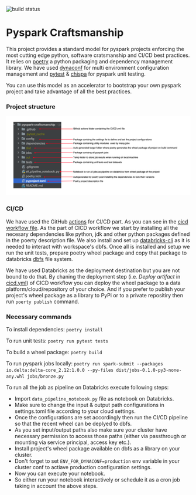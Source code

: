 ![build status](https://github.com/HimanshuAroraDb/pyspark-craftsmanship/actions/workflows/cicd.yml/badge.svg)

# Pyspark Craftsmanship

This project provides a standard model for pyspark projects enforcing the most cutting edge python, software cratsmanship and CI/CD best practices.
It relies on [poetry](https://python-poetry.org/) a python packaging and dependency management library. We have used [dynaconf](https://www.dynaconf.com/) for multi environment configuration management and [pytest](https://docs.pytest.org/en/6.2.x/) & [chispa](https://github.com/MrPowers/chispa) for pyspark unit testing.

You can use this model as an accelerator to bootstrap your own pyspark project and take advantage of all the best practices.

### Project structure

![Structure](https://github.com/HimanshuAroraDb/pyspark-craftsmanship/blob/main/structure.png?raw=true)

### CI/CD

We have used the GitHub [actions](https://docs.github.com/en/actions) for CI/CD part. As you can see in the [cicd workflow file](https://github.com/HimanshuAroraDb/pyspark-craftsmanship/blob/main/.github/workflows/cicd.yml). As the part of CICD workflow we start by installing all the necesary dependencies like python, jdk and other python packages defined in the poerty description file. We also install and set up [databricks-cli](https://docs.databricks.com/dev-tools/cli/index.html) as it is needed to interact with workspace's dbfs. 
Once all is installed and setup we run the unit tests, prepare poetry wheel package and copy that package to databricks [dbfs](https://docs.databricks.com/data/databricks-file-system.html) file system.

We have used Databricks as the deployment destination but you are not bound to do that. By chaning the deployment step (i.e. *Deploy artifact* in [cicd.yml](https://github.com/HimanshuAroraDb/pyspark-craftsmanship/blob/main/.github/workflows/cicd.yml)) of CICD workflow you can deploy the wheel package to a data platform/cloud/repository of your choice. And if you prefer to publish your project's wheel package as a library to PyPi or to a private repositiry then run `poerty publish` command.

### Necessary commands

To install dependencies: `poetry install`

To run unit tests: `poetry run pytest tests`

To build a wheel package: `poetry build`

To run pyspark jobs locally: `poetry run spark-submit --packages io.delta:delta-core_2.12:1.0.0 --py-files dist/jobs-0.1.0-py3-none-any.whl jobs/bronze.py`

To run all the job as pipeline on Databricks execute following steps:
 - Import `data_pipeline_notebook.py` file as notebook on Databricks.
 - Make sure to change the input & output path configurations in settings.toml file according to your cloud settings.
 - Once the configurations are set accordingly then run the CI/CD pipeline so that the recent wheel can be deplyed to dbfs.
 - As you set input/output paths also make sure your cluster have necessary permission to access those paths (either via passthrough or mounting via service principal, access key etc.).
 - Install project's wheel package available on dbfs as a library on your cluster.
 - Don't forget to set `ENV_FOR_DYNACONF=production` env variable in your cluster conf to actiave production configuration settings.
 - Now you can execute your notebook.
 - So either run your notebook interactively or schedule it as a cron job taking in account the above steps.
